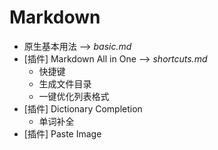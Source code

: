 # Markdown

- 原生基本用法 --> _basic.md_
- [插件] Markdown All in One --> _shortcuts.md_
    - 快捷键
    - 生成文件目录
    - 一键优化列表格式
- [插件] Dictionary Completion
    - 单词补全
- [插件] Paste Image
